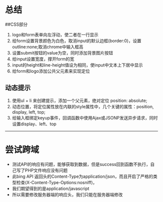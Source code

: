 # 总结
##CSS部分
1. logo和form表单向左浮动，使二者在一行显示
2. 给form设置背景颜色为白色，取消input的默认边框(border:0)，设置outline:none;取消chrome中输入框高
3. 设置submit按钮的value为空，同时添加背景图片按钮
4. 给input设置宽度，撑开form的宽
5. input的height和line-height值设为相同，使input中文本上下居中显示
6. 给form和logo添加公共父元素来实现定位

## 动态提示
1. 使用ul + li 来创建提示，添加一个父元素，绝对定位 position: absolute;
2. 动态位置，将定位属性放在内联的style属性中，几个关键的属性：position, display, left, top;
3. 给输入框绑定keyup事件，回调函数中使用Ajax或JSONP发送异步请求，同时设置display、left、top

***
# 尝试跨域
- 测试API的响应有问题，能够获取到数据，但是success回到函数不执行，自己写了PHP文件响应没有问题
- 此bing API 返回头的Content-Type为application/json，而且开启了严格的类型检查(X-Content-Type-Options:nosniff)，
- 我们期望得到的是application/javascript 
- 所以需要修改服务器端的响应头，我们只能在服务器端修改

